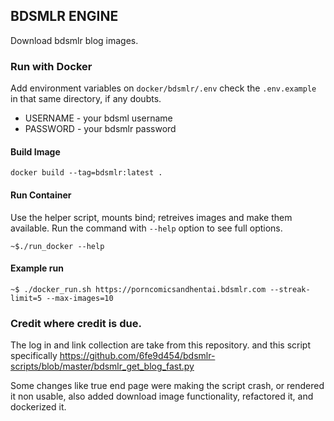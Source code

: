 ## BDSMLR ENGINE

Download bdsmlr blog images.

### Run with Docker

Add environment variables on `docker/bdsmlr/.env` check the `.env.example` in that same directory, if any doubts.

- USERNAME - your bdsml username
- PASSWORD - your bdsmlr password


#### Build Image

```
docker build --tag=bdsmlr:latest .
```

#### Run Container

Use the helper script, mounts bind; retreives images and make them
available. Run the command with `--help` option to see full options. 

```
~$./run_docker --help
```

#### Example run

```
~$ ./docker_run.sh https://porncomicsandhentai.bdsmlr.com --streak-limit=5 --max-images=10
```

### Credit where credit is due.

The log in and link collection are take from this repository. and this script
specifically https://github.com/6fe9d454/bdsmlr-scripts/blob/master/bdsmlr_get_blog_fast.py

Some changes like true end page were making the script crash, or rendered it non
usable, also added download image functionality, refactored it, and dockerized it.
